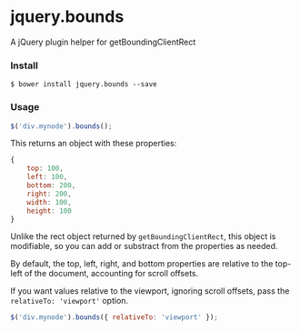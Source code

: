 # jquery.bounds
A jQuery plugin helper for getBoundingClientRect

### Install

```
$ bower install jquery.bounds --save
```

### Usage

```js
$('div.mynode').bounds();
```

This returns an object with these properties:
```js
{
	top: 100,
	left: 100,
	bottom: 200,
	right: 200,
	width: 100,
	height: 100
}
```

Unlike the rect object returned by `getBoundingClientRect`, this object is modifiable, so you can add or substract from the properties as needed.

By default, the top, left, right, and bottom properties are relative to the top-left of the document, accounting for scroll offsets.

If you want values relative to the viewport, ignoring scroll offsets, pass the `relativeTo: 'viewport'` option.

```js
$('div.mynode').bounds({ relativeTo: 'viewport' });
```

